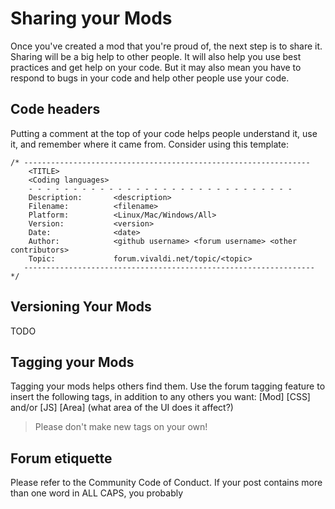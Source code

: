 # Sharing your Mods

Once you've created a mod that you're proud of, the next step is to share it. Sharing will be a big help to other people. It will also help you use best practices and get help on your code. But it may also mean you have to respond to bugs in your code and help other people use your code.


## Code headers

Putting a comment at the top of your code helps people understand it, use it, and remember where it came from. Consider using this template:
```
/* ----------------------------------------------------------------
	<TITLE>
	<Coding languages>
	- - - - - - - - - - - - - - - - - - - - - - - - - - - - - -
	Description:       <description>
	Filename:          <filename>
	Platform:          <Linux/Mac/Windows/All>
	Version:           <version>
	Date:              <date>
	Author:            <github username> <forum username> <other contributors>
	Topic:             forum.vivaldi.net/topic/<topic>
   ----------------------------------------------------------------- */
```

## Versioning Your Mods

TODO

## Tagging your Mods

Tagging your mods helps others find them. Use the forum tagging feature to insert the following tags, in addition to any others you want:
[Mod]
[CSS] and/or [JS]
[Area] (what area of the UI does it affect?)

> Please don't make new tags on your own!

## Forum etiquette

Please refer to the Community Code of Conduct. If your post contains more than one word in ALL CAPS, you probably
